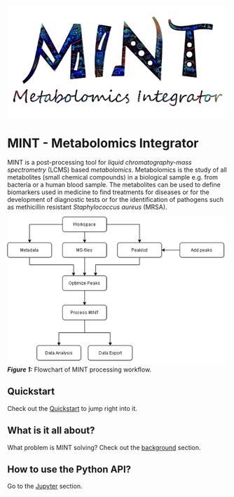 ![](image/MINT-logo.jpg)


# MINT - Metabolomics Integrator
MINT is a post-processing tool for _liquid chromatography-mass spectrometry_ (LCMS) based _metabolomics_. 
Metabolomics is the study of all metabolites (small chemical compounds) in a biological sample e.g. from bacteria or a human blood sample. 
The metabolites can be used to define biomarkers used in medicine to find treatments for diseases or for the development of diagnostic tests 
or for the identification of pathogens such as methicillin resistant _Staphylococcus aureus_ (MRSA). 

![Flowchart of MINT workflow](image/flowchart.png "Flowchart of MINT workflow")<br/>
_**Figure 1:**_ Flowchart of MINT processing workflow. 


## Quickstart
Check out the [Quickstart](quickstart.md) to jump right into it.

## What is it all about?
What problem is MINT solving? Check out the [background](background.md) section.

## How to use the Python API?
Go to the [Jupyter](jupyter.md) section.

